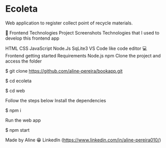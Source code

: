 # Ecoleta
Web application to register collect point of recycle materials.

🚀 Frontend Technologies
Project Screenshots
Technologies that I used to develop this frontend app

HTML
CSS
JavaScript
Node.Js
SqLite3
VS Code like code editor
💻 Frontend getting started
Requirements
Node.js
npm
Clone the project and access the folder

$ git clone https://github.com/aline-pereira/bookapp.git

$ cd ecoleta

$ cd web

Follow the steps below
Install the dependencies

$ npm i

Run the web app

$ npm start

Made by Aline 😁 LinkedIn (https://www.linkedin.com/in/aline-pereira010/)
